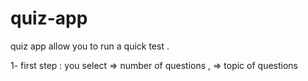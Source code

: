 # quiz-app

quiz app allow you to  run a quick test .

1- first step :
you select 
    => number of questions ,
    => topic of questions
